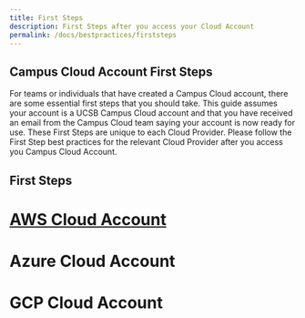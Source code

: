 ```yaml
---
title: First Steps
description: First Steps after you access your Cloud Account
permalink: /docs/bestpractices/firststeps
---
```


## Campus Cloud Account First Steps
For teams or individuals that have created a Campus Cloud account, there are some essential first steps that you should take.
This guide assumes your account is a UCSB Campus Cloud account and that you have received an email from the Campus Cloud team saying your account is now ready for use.  These First Steps are unique to each Cloud Provider. Please follow the First Step best practices for the relevant Cloud Provider after you access you Campus Cloud Account.

## First Steps
# [AWS Cloud Account](awsfirststeps)
# Azure Cloud Account
# GCP Cloud Account
